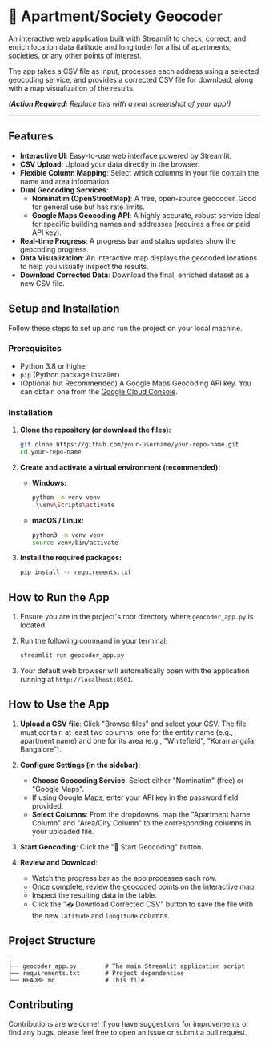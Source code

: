# 📍 Apartment/Society Geocoder

An interactive web application built with Streamlit to check, correct, and enrich location data (latitude and longitude) for a list of apartments, societies, or any other points of interest.

The app takes a CSV file as input, processes each address using a selected geocoding service, and provides a corrected CSV file for download, along with a map visualization of the results.


*(**Action Required:** Replace this with a real screenshot of your app!)*

---

## Features

-   **Interactive UI**: Easy-to-use web interface powered by Streamlit.
-   **CSV Upload**: Upload your data directly in the browser.
-   **Flexible Column Mapping**: Select which columns in your file contain the name and area information.
-   **Dual Geocoding Services**:
    -   **Nominatim (OpenStreetMap)**: A free, open-source geocoder. Good for general use but has rate limits.
    -   **Google Maps Geocoding API**: A highly accurate, robust service ideal for specific building names and addresses (requires a free or paid API key).
-   **Real-time Progress**: A progress bar and status updates show the geocoding progress.
-   **Data Visualization**: An interactive map displays the geocoded locations to help you visually inspect the results.
-   **Download Corrected Data**: Download the final, enriched dataset as a new CSV file.

## Setup and Installation

Follow these steps to set up and run the project on your local machine.

### Prerequisites

-   Python 3.8 or higher
-   `pip` (Python package installer)
-   (Optional but Recommended) A Google Maps Geocoding API key. You can obtain one from the [Google Cloud Console](https://console.cloud.google.com/).

### Installation

1.  **Clone the repository (or download the files):**
    ```bash
    git clone https://github.com/your-username/your-repo-name.git
    cd your-repo-name
    ```

2.  **Create and activate a virtual environment (recommended):**
    -   **Windows:**
        ```bash
        python -m venv venv
        .\venv\Scripts\activate
        ```
    -   **macOS / Linux:**
        ```bash
        python3 -m venv venv
        source venv/bin/activate
        ```

3.  **Install the required packages:**
    ```bash
    pip install -r requirements.txt
    ```

## How to Run the App

1.  Ensure you are in the project's root directory where `geocoder_app.py` is located.

2.  Run the following command in your terminal:
    ```bash
    streamlit run geocoder_app.py
    ```

3.  Your default web browser will automatically open with the application running at `http://localhost:8501`.

## How to Use the App

1.  **Upload a CSV file**: Click "Browse files" and select your CSV. The file must contain at least two columns: one for the entity name (e.g., apartment name) and one for its area (e.g., "Whitefield", "Koramangala, Bangalore").

2.  **Configure Settings (in the sidebar)**:
    -   **Choose Geocoding Service**: Select either "Nominatim" (free) or "Google Maps".
    -   If using Google Maps, enter your API key in the password field provided.
    -   **Select Columns**: From the dropdowns, map the "Apartment Name Column" and "Area/City Column" to the corresponding columns in your uploaded file.

3.  **Start Geocoding**: Click the "🚀 Start Geocoding" button.

4.  **Review and Download**:
    -   Watch the progress bar as the app processes each row.
    -   Once complete, review the geocoded points on the interactive map.
    -   Inspect the resulting data in the table.
    -   Click the "📥 Download Corrected CSV" button to save the file with the new `latitude` and `longitude` columns.

## Project Structure

```
.
├── geocoder_app.py        # The main Streamlit application script
├── requirements.txt       # Project dependencies
└── README.md              # This file
```

## Contributing

Contributions are welcome! If you have suggestions for improvements or find any bugs, please feel free to open an issue or submit a pull request.
